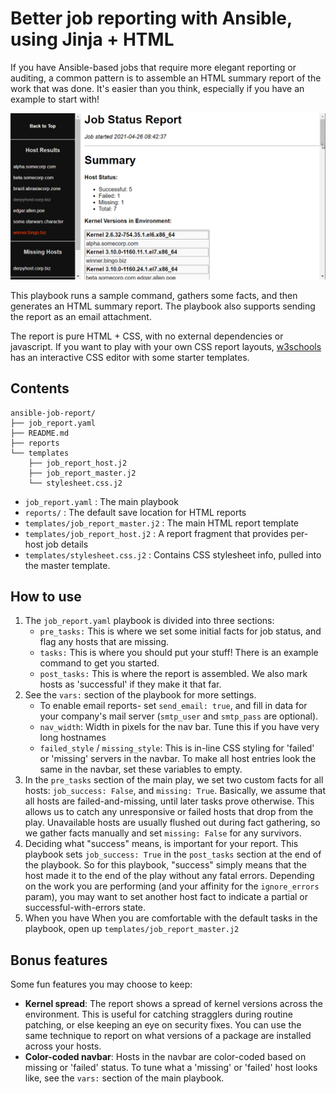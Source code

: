 # Better job reporting with Ansible, using Jinja + HTML

If you have Ansible-based jobs that require more elegant reporting or auditing, a common pattern is to assemble an HTML summary report of the work that was done. It's easier than you think, especially if you have an example to start with!

![Demo](demo.gif)

This playbook runs a sample command, gathers some facts, and then generates an HTML summary report. The playbook also supports sending the report as an email attachment.

The report is pure HTML + CSS, with no external dependencies or javascript. If you want to play with your own CSS report layouts, [w3schools](https://www.w3schools.com/css/css_templates.asp) has an interactive CSS editor with some starter templates.

## Contents
```
ansible-job-report/
├── job_report.yaml
├── README.md
├── reports
└── templates
    ├── job_report_host.j2
    ├── job_report_master.j2
    └── stylesheet.css.j2
```

* `job_report.yaml` : The main playbook
* `reports/` : The default save location for HTML reports
* `templates/job_report_master.j2` : The main HTML report template
* `templates/job_report_host.j2` : A report fragment that provides per-host job details
* `templates/stylesheet.css.j2` : Contains CSS stylesheet info, pulled into the master template.

## How to use

1. The `job_report.yaml` playbook is divided into three sections:
   * `pre_tasks:` This is where we set some initial facts for job status, and flag any hosts that are missing.
   * `tasks:` This is where you should put your stuff! There is an example command to get you started.
   * `post_tasks:` This is where the report is assembled. We also mark hosts as 'successful' if they make it that far.
1. See the `vars:` section of the playbook for more settings.
    * To enable email reports- set `send_email: true`, and fill in data for your company's mail server (`smtp_user` and `smtp_pass` are optional).
    * `nav_width`: Width in pixels for the nav bar. Tune this if you have very long hostnames
    * `failed_style` / `missing_style`: This is in-line CSS styling for 'failed' or 'missing' servers in the navbar. To make all host entries look the same in the navbar, set these variables to empty. 
1. In the `pre_tasks` section of the main play, we set two custom facts for all hosts: `job_success: False`, and `missing: True`. Basically, we assume that all hosts are failed-and-missing, until later tasks prove otherwise. This allows us to catch any unresponsive or failed hosts that drop from the play. Unavailable hosts are usually flushed out during fact gathering, so we gather facts manually and set `missing: False` for any survivors.
1. Deciding what "success" means, is important for your report. This playbook sets `job_success: True` in the `post_tasks` section at the end of the playbook. So for this playbook, "success" simply means that the host made it to the end of the play without any fatal errors. Depending on the work you are performing (and your affinity for the `ignore_errors` param), you may want to set another host fact to indicate a partial or successful-with-errors state.
1. When you have When you are comfortable with the default tasks in the playbook, open up `templates/job_report_master.j2`

## Bonus features

Some fun features you may choose to keep:

* **Kernel spread**: The report shows a spread of kernel versions across the environment. This is useful for catching stragglers during routine patching, or else keeping an eye on security fixes. You can use the same technique to report on what versions of a package are installed across your hosts.
* **Color-coded navbar**: Hosts in the navbar are color-coded based on missing or 'failed' status. To tune what a 'missing' or 'failed' host looks like, see the `vars:` section of the main playbook.


